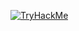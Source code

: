[![TryHackMe](https://tryhackme-badges.s3.amazonaws.com/sugarpackets.png?v=2)](https://tryhackme.com/p/sugarpackets)
